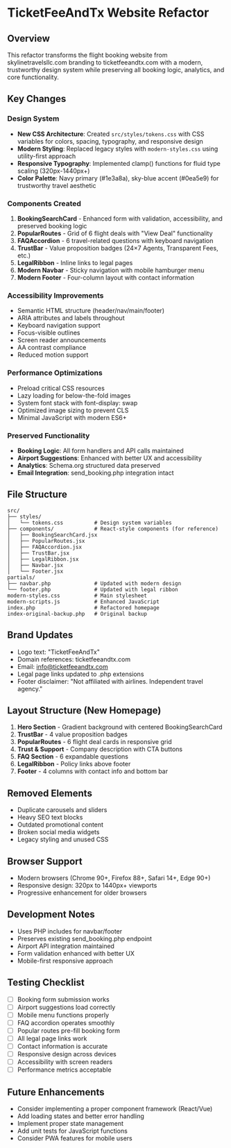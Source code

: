 # TicketFeeAndTx Website Refactor

## Overview
This refactor transforms the flight booking website from skylinetravelsllc.com branding to ticketfeeandtx.com with a modern, trustworthy design system while preserving all booking logic, analytics, and core functionality.

## Key Changes

### Design System
- **New CSS Architecture**: Created `src/styles/tokens.css` with CSS variables for colors, spacing, typography, and responsive design
- **Modern Styling**: Replaced legacy styles with `modern-styles.css` using utility-first approach
- **Responsive Typography**: Implemented clamp() functions for fluid type scaling (320px-1440px+)
- **Color Palette**: Navy primary (#1e3a8a), sky-blue accent (#0ea5e9) for trustworthy travel aesthetic

### Components Created
1. **BookingSearchCard** - Enhanced form with validation, accessibility, and preserved booking logic
2. **PopularRoutes** - Grid of 6 flight deals with "View Deal" functionality
3. **FAQAccordion** - 6 travel-related questions with keyboard navigation
4. **TrustBar** - Value proposition badges (24×7 Agents, Transparent Fees, etc.)
5. **LegalRibbon** - Inline links to legal pages
6. **Modern Navbar** - Sticky navigation with mobile hamburger menu
7. **Modern Footer** - Four-column layout with contact information

### Accessibility Improvements
- Semantic HTML structure (header/nav/main/footer)
- ARIA attributes and labels throughout
- Keyboard navigation support
- Focus-visible outlines
- Screen reader announcements
- AA contrast compliance
- Reduced motion support

### Performance Optimizations
- Preload critical CSS resources
- Lazy loading for below-the-fold images
- System font stack with font-display: swap
- Optimized image sizing to prevent CLS
- Minimal JavaScript with modern ES6+

### Preserved Functionality
- **Booking Logic**: All form handlers and API calls maintained
- **Airport Suggestions**: Enhanced with better UX and accessibility
- **Analytics**: Schema.org structured data preserved
- **Email Integration**: send_booking.php integration intact

## File Structure
```
src/
├── styles/
│   └── tokens.css          # Design system variables
├── components/             # React-style components (for reference)
│   ├── BookingSearchCard.jsx
│   ├── PopularRoutes.jsx
│   ├── FAQAccordion.jsx
│   ├── TrustBar.jsx
│   ├── LegalRibbon.jsx
│   ├── Navbar.jsx
│   └── Footer.jsx
partials/
├── navbar.php              # Updated with modern design
└── footer.php              # Updated with legal ribbon
modern-styles.css           # Main stylesheet
modern-scripts.js           # Enhanced JavaScript
index.php                   # Refactored homepage
index-original-backup.php   # Original backup
```

## Brand Updates
- Logo text: "TicketFeeAndTx" 
- Domain references: ticketfeeandtx.com
- Email: info@ticketfeeandtx.com
- Legal page links updated to .php extensions
- Footer disclaimer: "Not affiliated with airlines. Independent travel agency."

## Layout Structure (New Homepage)
1. **Hero Section** - Gradient background with centered BookingSearchCard
2. **TrustBar** - 4 value proposition badges
3. **PopularRoutes** - 6 flight deal cards in responsive grid
4. **Trust & Support** - Company description with CTA buttons
5. **FAQ Section** - 6 expandable questions
6. **LegalRibbon** - Policy links above footer
7. **Footer** - 4 columns with contact info and bottom bar

## Removed Elements
- Duplicate carousels and sliders
- Heavy SEO text blocks
- Outdated promotional content
- Broken social media widgets
- Legacy styling and unused CSS

## Browser Support
- Modern browsers (Chrome 90+, Firefox 88+, Safari 14+, Edge 90+)
- Responsive design: 320px to 1440px+ viewports
- Progressive enhancement for older browsers

## Development Notes
- Uses PHP includes for navbar/footer
- Preserves existing send_booking.php endpoint
- Airport API integration maintained
- Form validation enhanced with better UX
- Mobile-first responsive approach

## Testing Checklist
- [ ] Booking form submission works
- [ ] Airport suggestions load correctly
- [ ] Mobile menu functions properly
- [ ] FAQ accordion operates smoothly
- [ ] Popular routes pre-fill booking form
- [ ] All legal page links work
- [ ] Contact information is accurate
- [ ] Responsive design across devices
- [ ] Accessibility with screen readers
- [ ] Performance metrics acceptable

## Future Enhancements
- Consider implementing a proper component framework (React/Vue)
- Add loading states and better error handling
- Implement proper state management
- Add unit tests for JavaScript functions
- Consider PWA features for mobile users